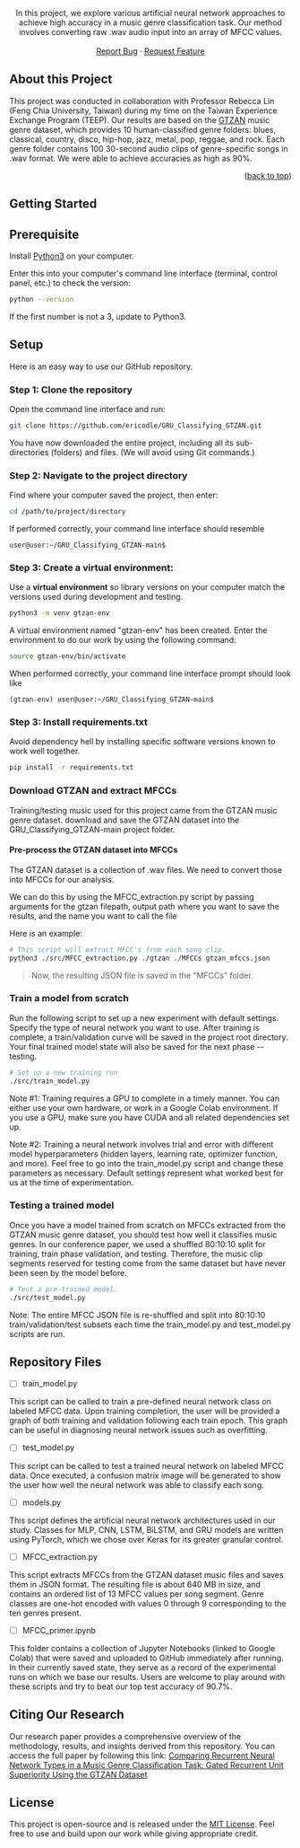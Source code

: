 <p align="center">
  In this project, we explore various artificial neural network approaches to achieve high accuracy in a music genre classification task. Our method involves converting raw .wav audio input into an array of MFCC values.
    <br />
    <br />
    <a href="https://github.com/github_username/repo_name/issues">Report Bug</a>
    ·
    <a href="https://github.com/github_username/repo_name/issues">Request Feature</a>
  </p>
</div>


<!-- ABOUT THE PROJECT -->
## About this Project

This project was conducted in collaboration with Professor Rebecca Lin (Feng Chia University, Taiwan) during my time on the Taiwan Experience Exchange Program (TEEP). Our results are based on the [GTZAN](http://marsyas.info/index.html) music genre dataset, which provides 10 human-classified genre folders: blues, classical, country, disco, hip-hop, jazz, metal, pop, reggae, and rock. Each genre folder contains 100 30-second audio clips of genre-specific songs in .wav format. We were able to achieve accuracies as high as 90%.


<p align="right">(<a href="#top">back to top</a>)</p>


## Getting Started

## Prerequisite

Install [Python3](https://www.python.org/downloads/) on your computer.

Enter this into your computer's command line interface (terminal, control panel, etc.) to check the version:

  ```sh
  python --version
  ```

If the first number is not a 3, update to Python3.

## Setup

Here is an easy way to use our GitHub repository.

### Step 1: Clone the repository


Open the command line interface and run:
  ```sh
  git clone https://github.com/ericodle/GRU_Classifying_GTZAN.git
  ```

You have now downloaded the entire project, including all its sub-directories (folders) and files.
(We will avoid using Git commands.)

### Step 2: Navigate to the project directory
Find where your computer saved the project, then enter:

  ```sh
  cd /path/to/project/directory
  ```

If performed correctly, your command line interface should resemble

```
user@user:~/GRU_Classifying_GTZAN-main$
```

### Step 3: Create a virtual environment: 
Use a **virtual environment** so library versions on your computer match the versions used during development and testing.


```sh
python3 -m venv gtzan-env
```

A virtual environment named "gtzan-env" has been created. 
Enter the environment to do our work by using the following command:


```sh
source gtzan-env/bin/activate
```

When performed correctly, your command line interface prompt should look like 

```
(gtzan-env) user@user:~/GRU_Classifying_GTZAN-main$
```

### Step 3: Install requirements.txt

Avoid dependency hell by installing specific software versions known to work well together.

  ```sh
pip install -r requirements.txt
  ```

### Download GTZAN and extract MFCCs

 Training/testing music used for this project came from the GTZAN music genre dataset. 
 download and save the GTZAN dataset into the GRU_Classifying_GTZAN-main project folder.

#### Pre-process the GTZAN dataset into MFCCs

The GTZAN dataset is a collection of .wav files. We need to convert those into MFCCs for our analysis.

We can do this by using the MFCC_extraction.py script by passing arguments for the gtzan filepath, output path where you want to save the results, and the name you want to call the file

Here is an example:

```sh
# This script will extract MFCC's from each song clip.
python3 ./src/MFCC_extraction.py ./gtzan ./MFCCs gtzan_mfccs.json 
```
> Now, the resulting JSON file is saved in the "MFCCs" folder.

### Train a model from scratch

Run the following script to set up a new experiment with default settings.
Specify the type of neural network you want to use.
After training is complete, a train/validation curve will be saved in the project root directory.
Your final trained model state will also be saved for the next phase -- testing. 

   ```sh
   # Set up a new training run
   ./src/train_model.py
   ```
Note #1: Training requires a GPU to complete in a timely manner. You can either use your own hardware, or work in a Google Colab environment.
If you use a GPU, make sure you have CUDA and all related dependencies set up.

Note #2: Training a neural network involves trial and error with different model hyperparameters (hidden layers, learning rate, optimizer function, and more). Feel free to go into the train_model.py script and change these parameters as necessary. Default settings represent what worked best for us at the time of experimentation.

### Testing a trained model

Once you have a model trained from scratch on MFCCs extracted from the GTZAN music genre dataset, you should test how well it classifies music genres.
In our conference paper, we used a shuffled 80:10:10 split for training, train phase validation, and testing. Therefore, the music clip segments reserved for testing come from the same dataset but have never been seen by the model before.

  ```sh
  # Test a pre-trained model.
  ./src/test_model.py
  ```

Note: The entire MFCC JSON file is re-shuffled and split into 80:10:10 train/validation/test subsets each time the train_model.py and test_model.py scripts are run.

## Repository Files

- [ ] train_model.py

This script can be called to train a pre-defined neural network class on labeled MFCC data. Upon training completion, the user will be provided a graph of both training and validation following each train epoch. This graph can be useful in diagnosing neural network issues such as overfitting.

- [ ] test_model.py

This script can be called to test a trained neural network on labeled MFCC data. Once executed, a confusion matrix image will be generated to show the user how well the neural network was able to classify each song.

- [ ] models.py

This script defines the artificial neural network architectures used in our study. Classes for MLP, CNN, LSTM, BiLSTM, and GRU models are written using PyTorch, which we chose over Keras for its greater granular control.

- [ ] MFCC_extraction.py

This script extracts MFCCs from the GTZAN dataset music files and saves them in JSON format. The resulting file is about 640 MB in size, and contains an ordered list of 13 MFCC values per song segment. Genre classes are one-hot encoded with values 0 through 9 corresponding to the ten genres present.

- [ ] MFCC_primer.ipynb


This folder contains a collection of Jupyter Notebooks (linked to Google Colab) that were saved and uploaded to GitHub immediately after running. In their currently saved state, they serve as a record of the experimental runs on which we base our results. Users are welcome to play around with these scripts and try to beat our top test accuracy of 90.7%.

## Citing Our Research

Our research paper provides a comprehensive overview of the methodology, results, and insights derived from this repository. You can access the full paper by following this link: [Comparing Recurrent Neural Network Types in a Music Genre Classification Task: Gated Recurrent Unit Superiority Using the GTZAN Dataset](https://www.researchgate.net/publication/374698715_Comparing_Recurrent_Neural_Network_Types_in_a_Music_Genre_Classification_Task_Gated_Recurrent_Unit_Superiority_Using_the_GTZAN_Dataset)

<!-- LICENSE -->

## License
This project is open-source and is released under the [MIT License](LICENSE). Feel free to use and build upon our work while giving appropriate credit.


